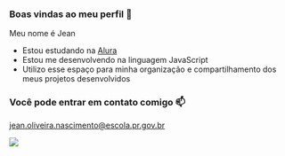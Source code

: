 ### Boas vindas ao meu perfil 💙


Meu nome é Jean


- Estou estudando na [Alura](https://www.alura.com.br)
- Estou me desenvolvendo na linguagem JavaScript
- Utilizo esse espaço para minha organização e compartilhamento dos meus projetos desenvolvidos


### Você pode entrar em contato comigo 📫


jean.oliveira.nascimento@escola.pr.gov.br


![](https://media.tenor.com/dSAPMCictMQAAAAC/naruto.gif)
